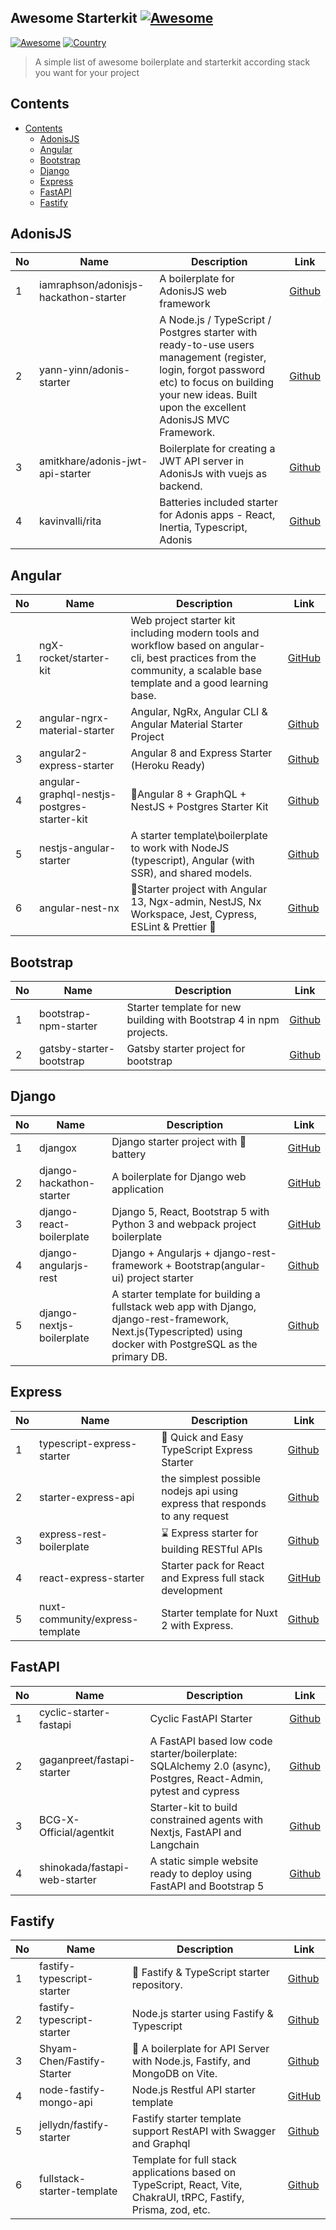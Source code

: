 ## Awesome Starterkit [![Awesome](https://awesome.re/badge-flat2.svg)](https://awesome.re)
[![Awesome](https://cdn.rawgit.com/sindresorhus/awesome/d7305f38d29fed78fa85652e3a63e154dd8e8829/media/badge.svg)](https://github.com/sindresorhus/awesome/)
[![Country](https://img.shields.io/badge/country-indonesia-blue.svg)](#)
> A simple list of awesome boilerplate and starterkit according stack you want for your project

## Contents
- [Contents](#contents)
  - [AdonisJS](#adonisjs)
  - [Angular](#angular) 
  - [Bootstrap](#bootstrap) 
  - [Django](#django)
  - [Express](#express)
  - [FastAPI](#fastapi)
  - [Fastify](#fastify)




## AdonisJS
| No | Name | Description | Link |
| -- | -- | -- | -- |
| 1 | iamraphson/adonisjs-hackathon-starter | A boilerplate for AdonisJS web framework | [Github](https://github.com/iamraphson/adonisjs-hackathon-starter) |
| 2 | yann-yinn/adonis-starter | A Node.js / TypeScript / Postgres starter with ready-to-use users management (register, login, forgot password etc) to focus on building your new ideas. Built upon the excellent AdonisJS MVC Framework. | [Github](https://github.com/yann-yinn/adonis-starter) |
 | 3 | amitkhare/adonis-jwt-api-starter | Boilerplate for creating a JWT API server in AdonisJs with vuejs as backend. | [Github](https://github.com/amitkhare/adonis-jwt-api-starter) |
 | 4 | kavinvalli/rita | Batteries included starter for Adonis apps - React, Inertia, Typescript, Adonis | [Github](https://github.com/kavinvalli/rita) |
 

## Angular
| No | Name | Description |  Link |
| ---- | ---- | ---- | ---- |
| 1 | ngX-rocket/starter-kit | Web project starter kit including modern tools and workflow based on angular-cli, best practices from the community, a scalable base template and a good learning base.| [GitHub](https://github.com/ngx-rocket/starter-kit) |
| 2 | angular-ngrx-material-starter | Angular, NgRx, Angular CLI & Angular Material Starter Project | [Github](https://github.com/tomastrajan/angular-ngrx-material-starter) |
| 3 | angular2-express-starter | Angular 8 and Express Starter (Heroku Ready) | [Github](https://github.com/vladotesanovic/angular2-express-starter) |
| 4 | angular-graphql-nestjs-postgres-starter-kit | 🚀Angular 8 + GraphQL + NestJS + Postgres Starter Kit | [Github](https://github.com/alexitaylor/angular-graphql-nestjs-postgres-starter-kit) |
| 5 | nestjs-angular-starter | A starter template\boilerplate to work with NodeJS (typescript), Angular (with SSR), and shared models. | [Github](https://github.com/shy2net/nestjs-angular-starter) |
| 6 | angular-nest-nx | 🚀Starter project with Angular 13, Ngx-admin, NestJS, Nx Workspace, Jest, Cypress, ESLint & Prettier 🚀 | [Github](https://github.com/wlucha/angular-nest-nx) |


## Bootstrap
| No | Name | Description | Link |
| -- | -- | -- | -- |
| 1 | bootstrap-npm-starter | Starter template for new building with Bootstrap 4 in npm projects. | [Github](https://github.com/twbs/bootstrap-npm-starter ) |
| 2 | gatsby-starter-bootstrap | Gatsby starter project for bootstrap | [Github](https://github.com/jaxx2104/gatsby-starter-bootstrap) |

## Django
| No | Name | Description | Link |
| -- | -- | -- | -- |
| 1 | djangox | Django starter project with 🔋 battery | [GitHub](https://github.com/wsvincent/djangox) |
| 2 | django-hackathon-starter | A boilerplate for Django web application | [GitHub](https://github.com/DrkSephy/django-hackathon-starter) |
| 3 | django-react-boilerplate | Django 5, React, Bootstrap 5 with Python 3 and webpack project boilerplate | [GitHub](https://github.com/vintasoftware/django-react-boilerplate) |
| 4 | django-angularjs-rest | Django + Angularjs + django-rest-framework + Bootstrap(angular-ui) project starter | [Github](https://github.com/cheekybastard/django-angularjs-rest) | 
| 5 | django-nextjs-boilerplate | A starter template for building a fullstack web app with Django, django-rest-framework, Next.js(Typescripted) using docker with PostgreSQL as the primary DB. | [Github](https://github.com/akshat2602/django-nextjs-boilerplate) |

## Express
| No | Name | Description | Link |
| -- | -- | -- | -- |
| 1 | typescript-express-starter | 📘 Quick and Easy TypeScript Express Starter | [Github](https://github.com/ljlm0402/typescript-express-starter) |
| 2 | starter-express-api | the simplest possible nodejs api using express that responds to any request | [Github](https://github.com/cyclic-software/starter-express-api) |
| 3 | express-rest-boilerplate | ⌛️ Express starter for building RESTful APIs | [Github](https://github.com/danielfsousa/express-rest-boilerplate) |
| 4 | react-express-starter | Starter pack for React and Express full stack development | [GitHub](https://github.com/bradtraversy/react-express-starter) |
| 5 | nuxt-community/express-template | Starter template for Nuxt 2 with Express. | [Github](https://github.com/nuxt-community/express-template) | 

## FastAPI
| No | Name | Description | Link | 
| -- | -- | -- | -- | 
| 1 | cyclic-starter-fastapi | Cyclic FastAPI Starter | [Github](https://github.com/cyclic-software/starter-fastapi) |
| 2 | gaganpreet/fastapi-starter | A FastAPI based low code starter/boilerplate: SQLAlchemy 2.0 (async), Postgres, React-Admin, pytest and cypress | [Github](https://github.com/gaganpreet/fastapi-starter) | 
| 3 | BCG-X-Official/agentkit | Starter-kit to build constrained agents with Nextjs, FastAPI and Langchain | [Github](https://github.com/BCG-X-Official/agentkit) |
| 4 | shinokada/fastapi-web-starter | A static simple website ready to deploy using FastAPI and Bootstrap 5 | [Github](https://github.com/shinokada/fastapi-web-starter) |


## Fastify
| No | Name | Description | Link |
| -- | -- | -- | -- |
| 1 | fastify-typescript-starter | 🚀 Fastify & TypeScript starter repository. | [Github](https://github.com/matschik/fastify-typescript-starter) |
| 2 | fastify-typescript-starter | Node.js starter using Fastify & Typescript | [Github](https://github.com/yonathan06/fastify-typescript-starter) |
| 3 | Shyam-Chen/Fastify-Starter | 🐆 A boilerplate for API Server with Node.js, Fastify, and MongoDB on Vite. | [Github](https://github.com/Shyam-Chen/Fastify-Starter) |
| 4 | node-fastify-mongo-api | Node.js Restful API starter template | [GitHub](https://github.com/gmarokov/node-fastify-mongo-api) |
| 5 | jellydn/fastify-starter | Fastify starter template support RestAPI with Swagger and Graphql | [Github](https://github.com/jellydn/fastify-starter) | 
| 6 | fullstack-starter-template | Template for full stack applications based on TypeScript, React, Vite, ChakraUI, tRPC, Fastify, Prisma, zod, etc. | [Github](https://github.com/Sairyss/fullstack-starter-template) |
